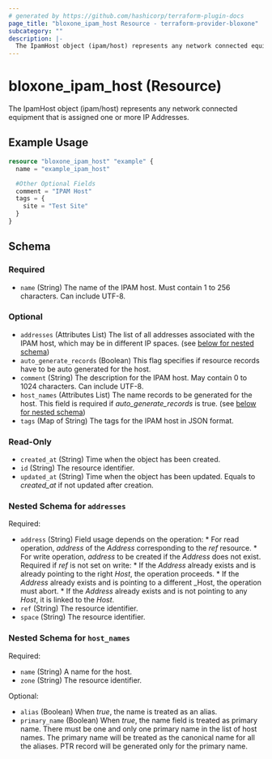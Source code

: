 ```yaml
---
# generated by https://github.com/hashicorp/terraform-plugin-docs
page_title: "bloxone_ipam_host Resource - terraform-provider-bloxone"
subcategory: ""
description: |-
  The IpamHost object (ipam/host) represents any network connected equipment that is assigned one or more IP Addresses.
---
```


# bloxone_ipam_host (Resource)

The IpamHost object (ipam/host) represents any network connected equipment that is assigned one or more IP Addresses.

## Example Usage

```terraform
resource "bloxone_ipam_host" "example" {
  name = "example_ipam_host"

  #Other Optional Fields
  comment = "IPAM Host"
  tags = {
    site = "Test Site"
  }
}
```

<!-- schema generated by tfplugindocs -->
## Schema

### Required

- `name` (String) The name of the IPAM host. Must contain 1 to 256 characters. Can include UTF-8.

### Optional

- `addresses` (Attributes List) The list of all addresses associated with the IPAM host, which may be in different IP spaces. (see [below for nested schema](#nestedatt--addresses))
- `auto_generate_records` (Boolean) This flag specifies if resource records have to be auto generated for the host.
- `comment` (String) The description for the IPAM host. May contain 0 to 1024 characters. Can include UTF-8.
- `host_names` (Attributes List) The name records to be generated for the host.  This field is required if _auto_generate_records_ is true. (see [below for nested schema](#nestedatt--host_names))
- `tags` (Map of String) The tags for the IPAM host in JSON format.

### Read-Only

- `created_at` (String) Time when the object has been created.
- `id` (String) The resource identifier.
- `updated_at` (String) Time when the object has been updated. Equals to _created_at_ if not updated after creation.

<a id="nestedatt--addresses"></a>
### Nested Schema for `addresses`

Required:

- `address` (String) Field usage depends on the operation:  * For read operation, _address_ of the _Address_ corresponding to the _ref_ resource.  * For write operation, _address_ to be created if the _Address_ does not exist. Required if _ref_ is not set on write:     * If the _Address_ already exists and is already pointing to the right _Host_, the operation proceeds.     * If the _Address_ already exists and is pointing to a different _Host, the operation must abort.     * If the _Address_ already exists and is not pointing to any _Host_, it is linked to the _Host_.
- `ref` (String) The resource identifier.
- `space` (String) The resource identifier.


<a id="nestedatt--host_names"></a>
### Nested Schema for `host_names`

Required:

- `name` (String) A name for the host.
- `zone` (String) The resource identifier.

Optional:

- `alias` (Boolean) When _true_, the name is treated as an alias.
- `primary_name` (Boolean) When _true_, the name field is treated as primary name. There must be one and only one primary name in the list of host names. The primary name will be treated as the canonical name for all the aliases. PTR record will be generated only for the primary name.
